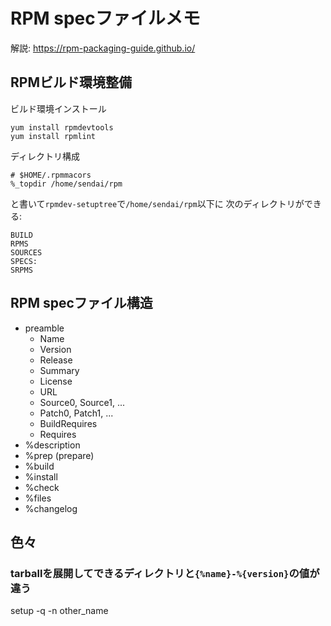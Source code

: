 # RPM specファイルメモ

解説: https://rpm-packaging-guide.github.io/

## RPMビルド環境整備

ビルド環境インストール

```
yum install rpmdevtools
yum install rpmlint
```

ディレクトリ構成

```
# $HOME/.rpmmacors
%_topdir /home/sendai/rpm
```

と書いて``rpmdev-setuptree``で``/home/sendai/rpm``以下に
次のディレクトリができる:

```
BUILD
RPMS
SOURCES
SPECS:
SRPMS
```

## RPM specファイル構造

- preamble
  - Name
  - Version
  - Release
  - Summary
  - License
  - URL
  - Source0, Source1, ...
  - Patch0, Patch1, ...
  - BuildRequires
  - Requires
- %description
- %prep (prepare)
- %build
- %install
- %check
- %files
- %changelog

## 色々

### tarballを展開してできるディレクトリと``{%name}-%{version}``の値が違う

setup -q -n other_name
